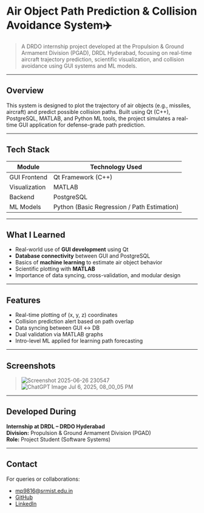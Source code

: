 # Air Object Path Prediction & Collision Avoidance System✈️ 
 
> A DRDO internship project developed at the Propulsion & Ground Armament Division (PGAD), DRDL Hyderabad, focusing on real-time aircraft trajectory prediction, scientific visualization, and collision avoidance using GUI systems and ML models. 

---
## Overview

This system is designed to plot the trajectory of air objects (e.g., missiles, aircraft) and predict possible collision paths. Built using Qt (C++), PostgreSQL, MATLAB, and Python ML tools, the project simulates a real-time GUI application for defense-grade path prediction.    

--- 

## Tech Stack

| Module        | Technology Used                |
|---------------|-------------------------------|
| GUI Frontend  | Qt Framework (C++)             |
| Visualization | MATLAB                         |
| Backend       | PostgreSQL                     |
| ML Models     | Python (Basic Regression / Path Estimation) |

---


## What I Learned

- Real-world use of **GUI development** using Qt  
- **Database connectivity** between GUI and PostgreSQL  
- Basics of **machine learning** to estimate air object behavior  
- Scientific plotting with **MATLAB**  
- Importance of data syncing, cross-validation, and modular design

---

## Features

-  Real-time plotting of (x, y, z) coordinates
-  Collision prediction alert based on path overlap
-  Data syncing between GUI ↔ DB
-  Dual validation via MATLAB graphs
-  Intro-level ML applied for learning path forecasting

---

## Screenshots

> ![Screenshot 2025-06-26 230547](https://github.com/user-attachments/assets/236e3928-19d1-4db9-8b66-ba18a528396c)
> ![ChatGPT Image Jul 6, 2025, 08_00_05 PM](https://github.com/user-attachments/assets/01c89dd2-923b-4769-a113-5fd629721bb6)


---

## Developed During

**Internship at DRDL – DRDO Hyderabad**  
**Division:** Propulsion & Ground Armament Division (PGAD)  
**Role:** Project Student (Software Systems)

---

## Contact

For queries or collaborations:

-  mp9816@srmist.edu.in  
-  [GitHub](https://github.com/mythripanugatlagoud)  
-  [LinkedIn](https://linkedin.com/in/mythripanugatlagoud)






